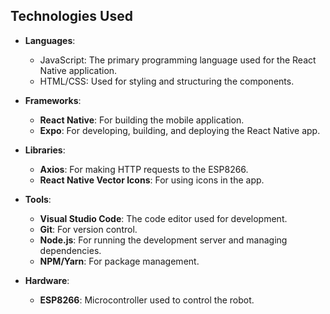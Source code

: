 ## Technologies Used
- **Languages**:
  - JavaScript: The primary programming language used for the React Native application.
  - HTML/CSS: Used for styling and structuring the components.

- **Frameworks**:
  - **React Native**: For building the mobile application.
  - **Expo**: For developing, building, and deploying the React Native app.

- **Libraries**:
  - **Axios**: For making HTTP requests to the ESP8266.
  - **React Native Vector Icons**: For using icons in the app.

- **Tools**:
  - **Visual Studio Code**: The code editor used for development.
  - **Git**: For version control.
  - **Node.js**: For running the development server and managing dependencies.
  - **NPM/Yarn**: For package management.

- **Hardware**:
  - **ESP8266**: Microcontroller used to control the robot.
